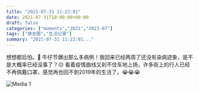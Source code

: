 ```yaml
---
title: "2021-07-31 11:22:01"
date: 2021-07-31T10:00:00+08:00
draft: false
categories: ["moments","2021","2021-07"]
tags: ["朋友圈","生活记录"]
summary: "2021-07-31 11:22:01..."
---
```


想想都后怕。🥺 牛仔节爆出那么多病例！我回来已经两周了还没有染病迹象，是不是大概率已经没事了？😔 看着疫情曲线又刹不住车地上扬，许多街上的行人已经不再佩戴口罩，感觉再也回不到2019年的生活了。😭😭😭

![Media 1](/Moments/photos/2021-07-31/202107311122010.jpg)

